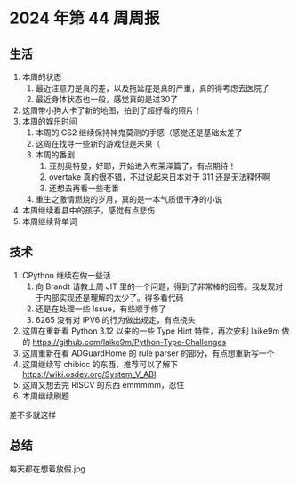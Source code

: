 # 2024 年第 44 周周报

## 生活

1. 本周的状态
    1. 最近注意力是真的差，以及拖延症是真的严重，真的得考虑去医院了
    2. 最近身体状态也一般，感觉真的是过30了
2. 这周带小狗大卡了新的地图，拍到了超好看的照片！
3. 本周的娱乐时间
    1. 本周的 CS2 继续保持神鬼莫测的手感（感觉还是基础太差了
    2. 这周在找寻一些新的游戏但是未果（
    3. 本周的番剧
        1. 亚刻奥特曼，好耶，开始进入布莱泽篇了，有点期待！
        2. overtake 真的很不错，不过说起来日本对于 311 还是无法释怀啊
        3. 还想去再看一些老番
    4. 重生之激情燃烧的岁月，真的是一本气质很干净的小说
4. 本周继续看县中的孩子，感觉有点悲伤
5. 本周继续背单词

## 技术

1. CPython 继续在做一些活
    1. 向 Brandt 请教上周 JIT 里的一个问题，得到了非常棒的回答。我发现对于内部实现还是理解的太少了。得多看代码
    2. 还是在处理一些 Issue，有些顺手修了
    3. 6265 没有对 IPV6 的行为做出规定，有点挠头
2. 这周在重新看 Python 3.12 以来的一些 Type Hint 特性，再次安利 laike9m 做的 <https://github.com/laike9m/Python-Type-Challenges>
3. 这周重新在看 ADGuardHome 的 rule parser 的部分，有点想重新写一个
4. 这周继续写 chibicc 的东西，推荐可以了解下 <https://wiki.osdev.org/System_V_ABI>
5. 这周又想去完 RISCV 的东西 emmmmm，忍住
6. 本周继续刷题

差不多就这样

## 总结

每天都在想着放假.jpg
